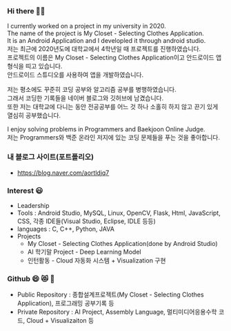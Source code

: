 ### Hi there 👋:smile:
 I currently worked on a project in my university in 2020.  
 The name of the project is My Closet - Selecting Clothes Application.  
 It is an Android Application and I developled it through android studio.  
 저는 최근에 2020년도에 대학교에서 4학년일 때 프로젝트를 진행하였습니다.  
 프로젝트의 이름은 My Closet - Selecting Clothes Application이고 안드로이드 앱 형식을 띠고 있습니다.  
 안드로이드 스튜디오를 사용하여 앱을 개발하였습니다.  

 저는 평소에도 꾸준히 코딩 공부와 알고리즘 공부를 병행하였습니다.  
 그래서 코딩한 기록들을 네이버 블로그와 깃허브에 남겼습니다.  
 또한 저는 대학교에 다니는 동안 전공공부를 어느 것 하나 소홀히 하지 않고 끈기 있게 열심히 공부했습니다.  
 
 I enjoy solving problems in Programmers and Baekjoon Online Judge.  
 저는 Programmers와 백준 온라인 저지에 있는 코딩 문제들을 푸는 것을 좋아합니다. 
 ### 내 블로그 사이트(포트폴리오) 
 * https://blog.naver.com/aortldjq7
 ### Interest :smiley:
 * Leadership
 * Tools : Android Studio, MySQL, Linux, OpenCV, Flask, Html, JavaScript, CSS, 각종 IDE들(Visual Studio, Eclipse, IDLE 등등)
 * languages : C, C++, Python, JAVA
 * Projects
    * My Closet - Selecting Clothes Application(done by Android Studio)
    * AI 학기말 Project - Deep Learning Model
    * 인턴활동 - Cloud 자동화 시스템 + Visualization 구현
    
 ### Github 😄 😻 💙
* Public Repository : 종합설계프로젝트(My Closet - Selecting Clothes Application), 프로그래밍 공부기록 등
* Private Repository : AI Project, Assembly Language, 멀티미디어응용수학 코드, Cloud + Visualizaiton 등

 <!--### Subjects 😄 💙
 * 전공과목
 * 1학년 1학기 : 컴퓨터공학개론
 * 1학년 2학기 : C-프로그래밍, 정보시스템개론
 * 2학년 1학기 : 객체지향프로그래밍, 논리회로설계및실험
 * 2학년 2학기 : 데이터통신, 어셈블리언어및실습, 자료구조프로그래밍
 * 3학년 1학기 : 알고리즘분석, 컴퓨터구조, 컴퓨터네트워크, 프로그래밍언어
 * 3학년 2학기 : 기초데이터베이스, 네트워크프로그래밍, 멀티미디어응용수학, 오토마타, 운영체제
 * 4학년 1학기 : 창직종합설계프로젝트1, 네트워크보안, 소프트웨어공학, 시스템프로그래밍, 인공지능
 * 4학년 2학기 : 창직종합설계프로젝트2 -->

 
<!--
**sponge77/sponge77** is a ✨ _special_ ✨ repository because its `README.md` (this file) appears on your GitHub profile.

Here are some ideas to get you started:

- 🔭 I’m currently working on ...
- 🌱 I’m currently learning ...
- 👯 I’m looking to collaborate on ...
- 🤔 I’m looking for help with ...
- 💬 Ask me about ...
- 📫 How to reach me: ...
- 😄 Pronouns: ...
- ⚡ Fun fact: ...
-->
